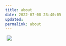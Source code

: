 ```yaml
---
title: about
date: 2022-07-08 23:40:05
updated:
permalink: about
---
```


<div style="width:98%; height:98%; margin: 0 auto;">
    <img src="about/images/photo-large.jpg">
</div>

<p style="text-align:center; color:dimgrey; font-size:15px;">唯一一张人模狗样的照片</p>
<p style="text-align:center; color:darkgrey; font-size:12px;">由学工在线摄影部拍摄于2020年学工在线成立大会</p>

*** 

wolfyzhang 对许巍音乐的喜爱分三个阶段，他一直在听的歌手也只有许巍。

第一个阶段，他喜欢许巍的节奏，对歌词不感冒，只是在哼节奏，好听。

第二个阶段，他喜欢许巍的歌词，得过抑郁症的许巍写的歌词很符合他当时的心境。

第三个阶段，他喜欢许巍的感觉，节奏也好，歌词也好，都是文艺的摇滚乐。他喜欢那种内心澎湃的同时表面还波澜不惊的感觉。

他觉得，人的内心应该是自由的，他喜欢不受约束，所以他 GPA 不高。

他喜欢深夜边听许巍边写代码、写文章，享受夜的温柔，他喜欢 Linux 和 Vim。

微信张小龙有个说法，说每个人都是环境反应的容器，同时拥有自作用。wolfyzhang 很喜欢。

每个人都有自身的特质，也身处不同环境之中，二者互相影响，促成每个人都拥有的不同的想法。这些想法由环境刺激产生。

他以为，这些不讲求时机冒出来的天马行空的想法，或许是很有价值的一些东西。

他高中学校强迫每个学生每天写 500 字的随笔，他照做了，三年下来写了 30 多万字，所以现在他经常写病句。

他不仅写病句，他还把这些病句写成了微博，发饭否，发推特，发频道，发个人网站。内容全是他的不切实际的幻想和听来的乱七八糟的异次元故事。

他也不怕恶心到别人，因为他知道只有他几个朋友偶尔会上去看看。他的朋友……呃好吧，应该还凑不齐一桌火锅。

他经常觉得他很孤独，直到那个姑娘主动接近他，他很惊奇。当然，可能因为彼此的幼稚，现在他又孤独了，他告诉自己，新的人生阶段已经展开，不要再去打扰她。这之后，他也就更喜欢听许巍，喜欢深夜边听许巍边写代码、写文章，白天睡觉。

wolfyzhang 一看到人多，就害怕，如果很多人都盯着他，他就六神无主，不知所措，他特别喜欢在角落里盯着人群看人群里的每个人。

“诶，那个人刚才说‘xx 好着没有’？那他可能是西北人，或者和西北人认识。这边这个人说话偶尔有上扬音，他大概是江苏人吧，或者和江苏人打过比较深入的交道什么的。”

“这边这人在写一个什么东西，看 UI 和代码结构像是前端布局，但是他看起来遇到了一点困难，反复切换窗口看样式效果，我要不要主动去帮他看看……”，他是那种木讷到在课堂上如果老师提问没人举手，即便他知道答案他也不会再举手的人。

因为这个特点，他错过了很多东西，但是还没什么办法，就只能在朋友面前说很多话，或者自己写写写。

他喜欢福尔摩斯，而且觉得超意兴透明碗筷橱设计能和 Apple 的交互设计比肩。小细节上见体验设计的真章。

wolfyzhang 本科学的电信专业，他了解了一些嵌入式、FPGA 和信息论等偏向于硬件、通信的知识。这侧面帮助了他了解计算机系统。

初中，他第一次接触计算机和互联网，那个时候很多东西还不像现在这样，所以他很喜欢开源。

他很奇怪，他自己住酒店的时候，只要是一片寂静他就会心烦意乱，他每次都放郭德纲相声作白噪音。一个有人说话的角落，让他心安。

一个这么腼腆的人，想把自己对陌生人隐藏在沉默背后的人，居然还这么害怕独处，但和朋友一起就话多得不行。他觉得自己就是个笑话。

wolfyzhang 还有几个月就要毕业了，同时还对发着 39 度高烧考完的 2023 年研究生入学考试的结果不报什么特别的期望，所以他现在只想先埋头完成自己的毕业设计，那是一个他从大二就有的 idea。

毕业设计做完之后，他大概会先去找个和学术界关系比较密切的地方去实习，节省一些，暂时能养活自己，有个地方落脚就好。之后的事情，就看变化的条件造就了什么样的情况再决定吧。

总之，还是要再好好学习一段时间，之后再去找个老老实实搬砖的活。

如果你读到了这里，还不讨厌 wolfyzhang，那或许你可以试试用下面的联系方式和他联系一下。

祝你们交流愉快。

> Email: wolfyzhang(at)outlook(dot)com
> Resume: [https://wolfyzhang.com](https://wolfyzhang.com)
> telegram: [@wolfyzhang](https://t.me/wolfyzhang)
> fanfou: [@wolfyzhang](https://fanfou.com/wolfyzhang)
> GitHub：[@wolfyzhang-github](https://github.com/wolfyzhang-github)
> twitter: [@wolfyzhang](https://twitter.com/wolfyzhang)